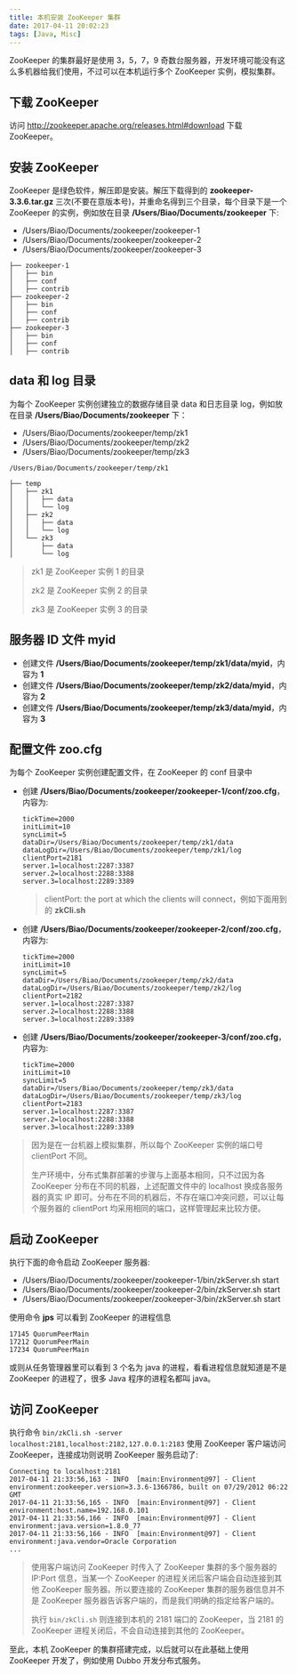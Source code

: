```yaml
---
title: 本机安装 ZooKeeper 集群
date: 2017-04-11 20:02:23
tags: [Java, Misc]
---
```


ZooKeeper 的集群最好是使用 3，5，7，9 奇数台服务器，开发环境可能没有这么多机器给我们使用，不过可以在本机运行多个 ZooKeeper 实例，模拟集群。<!--more-->

## 下载 ZooKeeper

访问 <http://zookeeper.apache.org/releases.html#download> 下载 ZooKeeper。

## 安装 ZooKeeper

ZooKeeper 是绿色软件，解压即是安装。解压下载得到的 **zookeeper-3.3.6.tar.gz** 三次(不要在意版本号)，并重命名得到三个目录，每个目录下是一个 ZooKeeper 的实例，例如放在目录 **/Users/Biao/Documents/zookeeper** 下:

* /Users/Biao/Documents/zookeeper/zookeeper-1
* /Users/Biao/Documents/zookeeper/zookeeper-2
* /Users/Biao/Documents/zookeeper/zookeeper-3

```
├── zookeeper-1
│   ├── bin
│   ├── conf
│   ├── contrib
├── zookeeper-2
│   ├── bin
│   ├── conf
│   ├── contrib
├── zookeeper-3
│   ├── bin
│   ├── conf
│   ├── contrib
```

## data 和 log 目录

为每个 ZooKeeper 实例创建独立的数据存储目录 data 和日志目录 log，例如放在目录 **/Users/Biao/Documents/zookeeper** 下：

* /Users/Biao/Documents/zookeeper/temp/zk1
* /Users/Biao/Documents/zookeeper/temp/zk2
* /Users/Biao/Documents/zookeeper/temp/zk3

```
/Users/Biao/Documents/zookeeper/temp/zk1

├── temp
│   ├── zk1
│   │   ├── data
│   │   └── log
│   ├── zk2
│   │   ├── data
│   │   └── log
│   └── zk3
│       ├── data
│       └── log
```

>  zk1 是 ZooKeeper 实例 1 的目录
>
>  zk2 是 ZooKeeper 实例 2 的目录
>
>  zk3 是 ZooKeeper 实例 3 的目录

## 服务器 ID 文件 myid

* 创建文件 **/Users/Biao/Documents/zookeeper/temp/zk1/data/myid**，内容为 **1**
* 创建文件 **/Users/Biao/Documents/zookeeper/temp/zk2/data/myid**，内容为 **2**
* 创建文件 **/Users/Biao/Documents/zookeeper/temp/zk3/data/myid**，内容为 **3**

## 配置文件 zoo.cfg

为每个 ZooKeeper 实例创建配置文件，在 ZooKeeper 的 conf 目录中

* 创建 **/Users/Biao/Documents/zookeeper/zookeeper-1/conf/zoo.cfg**，内容为:

  ```
  tickTime=2000
  initLimit=10
  syncLimit=5
  dataDir=/Users/Biao/Documents/zookeeper/temp/zk1/data
  dataLogDir=/Users/Biao/Documents/zookeeper/temp/zk1/log
  clientPort=2181
  server.1=localhost:2287:3387
  server.2=localhost:2288:3388
  server.3=localhost:2289:3389
  ```
  > clientPort: the port at which the clients will connect，例如下面用到的 **zkCli.sh**

* 创建 **/Users/Biao/Documents/zookeeper/zookeeper-2/conf/zoo.cfg**，内容为:

  ```
  tickTime=2000
  initLimit=10
  syncLimit=5
  dataDir=/Users/Biao/Documents/zookeeper/temp/zk2/data
  dataLogDir=/Users/Biao/Documents/zookeeper/temp/zk2/log
  clientPort=2182
  server.1=localhost:2287:3387
  server.2=localhost:2288:3388
  server.3=localhost:2289:3389
  ```

* 创建 **/Users/Biao/Documents/zookeeper/zookeeper-3/conf/zoo.cfg**，内容为:

  ```
  tickTime=2000
  initLimit=10
  syncLimit=5
  dataDir=/Users/Biao/Documents/zookeeper/temp/zk3/data
  dataLogDir=/Users/Biao/Documents/zookeeper/temp/zk3/log
  clientPort=2183
  server.1=localhost:2287:3387
  server.2=localhost:2288:3388
  server.3=localhost:2289:3389
  ```


> 因为是在一台机器上模拟集群，所以每个 ZooKeeper 实例的端口号 clientPort 不同。
>
> 生产环境中，分布式集群部署的步骤与上面基本相同，只不过因为各 ZooKeeper 分布在不同的机器，上述配置文件中的 localhost 换成各服务器的真实 IP 即可。分布在不同的机器后，不存在端口冲突问题，可以让每个服务器的 clientPort 均采用相同的端口，这样管理起来比较方便。

## 启动 ZooKeeper
执行下面的命令启动 ZooKeeper 服务器:

* /Users/Biao/Documents/zookeeper/zookeeper-1/bin/zkServer.sh start
* /Users/Biao/Documents/zookeeper/zookeeper-2/bin/zkServer.sh start
* /Users/Biao/Documents/zookeeper/zookeeper-3/bin/zkServer.sh start

使用命令 **jps** 可以看到 ZooKeeper 的进程信息

```
17145 QuorumPeerMain
17212 QuorumPeerMain
17234 QuorumPeerMain
```

或则从任务管理器里可以看到 3 个名为 java 的进程，看看进程信息就知道是不是 ZooKeeper 的进程了，很多 Java 程序的进程名都叫 java。

## 访问 ZooKeeper

执行命令 `bin/zkCli.sh -server localhost:2181,localhost:2182,127.0.0.1:2183` 使用 ZooKeeper 客户端访问 ZooKeeper，连接成功则说明 ZooKeeper 服务启动了:

```
Connecting to localhost:2181
2017-04-11 21:33:56,163 - INFO  [main:Environment@97] - Client environment:zookeeper.version=3.3.6-1366786, built on 07/29/2012 06:22 GMT
2017-04-11 21:33:56,165 - INFO  [main:Environment@97] - Client environment:host.name=192.168.0.101
2017-04-11 21:33:56,166 - INFO  [main:Environment@97] - Client environment:java.version=1.8.0_77
2017-04-11 21:33:56,166 - INFO  [main:Environment@97] - Client environment:java.vendor=Oracle Corporation
...
```

> 使用客户端访问 ZooKeeper 时传入了 ZooKeeper 集群的多个服务器的 IP:Port 信息，当某一个 ZooKeeper 的进程关闭后客户端会自动连接到其他 ZooKeeper 服务器。所以要连接的 ZooKeeper 集群的服务器信息并不是 ZooKeeper 服务器告诉客户端的，而是我们明确的指定给客户端的。
>
> 执行 `bin/zkCli.sh` 则连接到本机的 2181 端口的  ZooKeeper，当 2181 的 ZooKeeper 进程关闭后，不会自动连接到其他的 ZooKeeper。

至此，本机 ZooKeeper 的集群搭建完成，以后就可以在此基础上使用 ZooKeeper 开发了，例如使用 Dubbo 开发分布式服务。